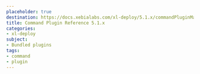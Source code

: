```yaml
---
placeholder: true
destination: https://docs.xebialabs.com/xl-deploy/5.1.x/commandPluginManual.html
title: Command Plugin Reference 5.1.x
categories:
- xl-deploy
subject:
- Bundled plugins
tags:
- command
- plugin
---
```

